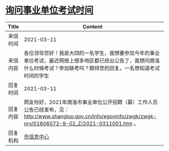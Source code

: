 # <a href="http://www.shangluo.gov.cn/zmhd/ldxxxx.jsp?urltype=leadermail.LeaderMailContentUrl&wbtreeid=1112&leadermailid=7014">询问事业单位考试时间</a>
| Title |                                                            Content                                                             |
|:-----:|--------------------------------------------------------------------------------------------------------------------------------|
| 来信时间  | 2021-03-11                                                                                                                     |
| 来信内容  | 各位领导您好！我是大四的一名学生，我想要参加今年的事业单位考试，最近网络上很多地区都已经出公告了，我想问商洛什么时候考试？参加联考吗？期待您的回复。一名想知道考试时间的学生                                         |
| 回复时间  | 2021-03-11                                                                                                                     |
| 回复内容  | 网友你好，2021年商洛市事业单位公开招聘（募）工作人员公告已经发布，见：http://www.shangluo.gov.cn/info/egovinfo/zwgk/zwgk-nry/01606072-9-02_Z/2021-0311001.htm 。 |
| 回复机构  | <a href="../../categories/agencies/市信息中心.md">市信息中心</a>                                                                           |